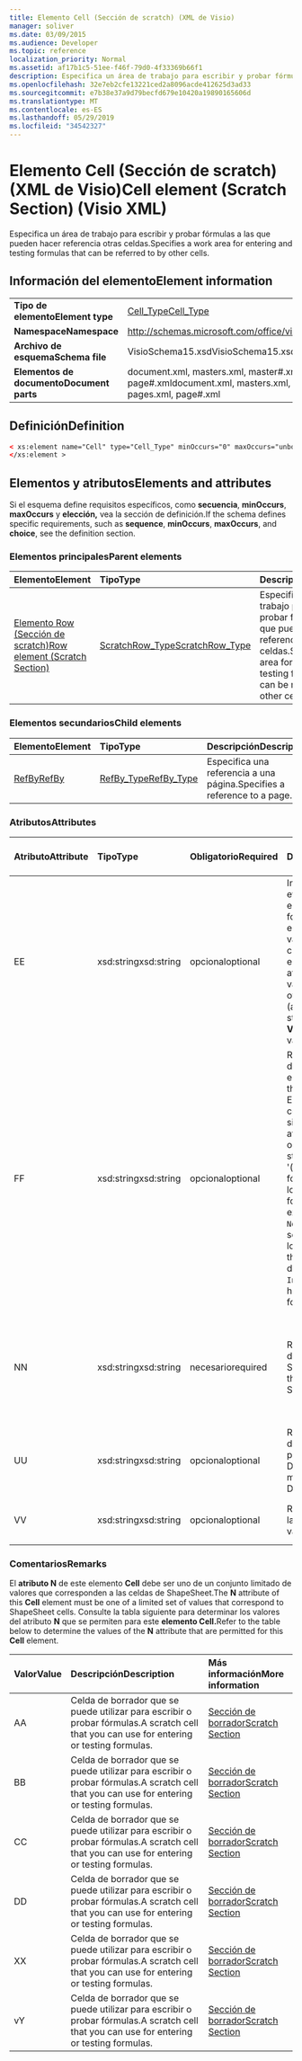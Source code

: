 ```yaml
---
title: Elemento Cell (Sección de scratch) (XML de Visio)
manager: soliver
ms.date: 03/09/2015
ms.audience: Developer
ms.topic: reference
localization_priority: Normal
ms.assetid: af17b1c5-51ee-f46f-79d0-4f33369b66f1
description: Especifica un área de trabajo para escribir y probar fórmulas a las que pueden hacer referencia otras celdas.
ms.openlocfilehash: 32e7eb2cfe13221ced2a8096acde412625d3ad33
ms.sourcegitcommit: e7b38e37a9d79becfd679e10420a19890165606d
ms.translationtype: MT
ms.contentlocale: es-ES
ms.lasthandoff: 05/29/2019
ms.locfileid: "34542327"
---
```

# <a name="cell-element-scratch-section-visio-xml"></a><span data-ttu-id="648f8-103">Elemento Cell (Sección de scratch) (XML de Visio)</span><span class="sxs-lookup"><span data-stu-id="648f8-103">Cell element (Scratch Section) (Visio XML)</span></span>

<span data-ttu-id="648f8-104">Especifica un área de trabajo para escribir y probar fórmulas a las que pueden hacer referencia otras celdas.</span><span class="sxs-lookup"><span data-stu-id="648f8-104">Specifies a work area for entering and testing formulas that can be referred to by other cells.</span></span>
  
## <a name="element-information"></a><span data-ttu-id="648f8-105">Información del elemento</span><span class="sxs-lookup"><span data-stu-id="648f8-105">Element information</span></span>

|||
|:-----|:-----|
|<span data-ttu-id="648f8-106">**Tipo de elemento**</span><span class="sxs-lookup"><span data-stu-id="648f8-106">**Element type**</span></span> <br/> |[<span data-ttu-id="648f8-107">Cell_Type</span><span class="sxs-lookup"><span data-stu-id="648f8-107">Cell_Type</span></span>](cell_type-complextypevisio-xml.md) <br/> |
|<span data-ttu-id="648f8-108">**Namespace**</span><span class="sxs-lookup"><span data-stu-id="648f8-108">**Namespace**</span></span> <br/> |http://schemas.microsoft.com/office/visio/2012/main  <br/> |
|<span data-ttu-id="648f8-109">**Archivo de esquema**</span><span class="sxs-lookup"><span data-stu-id="648f8-109">**Schema file**</span></span> <br/> |<span data-ttu-id="648f8-110">VisioSchema15.xsd</span><span class="sxs-lookup"><span data-stu-id="648f8-110">VisioSchema15.xsd</span></span>  <br/> |
|<span data-ttu-id="648f8-111">**Elementos de documento**</span><span class="sxs-lookup"><span data-stu-id="648f8-111">**Document parts**</span></span> <br/> |<span data-ttu-id="648f8-112">document.xml, masters.xml, master#.xml, pages.xml, page#.xml</span><span class="sxs-lookup"><span data-stu-id="648f8-112">document.xml, masters.xml, master#.xml, pages.xml, page#.xml</span></span>  <br/> |
   
## <a name="definition"></a><span data-ttu-id="648f8-113">Definición</span><span class="sxs-lookup"><span data-stu-id="648f8-113">Definition</span></span>

```XML
< xs:element name="Cell" type="Cell_Type" minOccurs="0" maxOccurs="unbounded" >
</xs:element >
```

## <a name="elements-and-attributes"></a><span data-ttu-id="648f8-114">Elementos y atributos</span><span class="sxs-lookup"><span data-stu-id="648f8-114">Elements and attributes</span></span>

<span data-ttu-id="648f8-115">Si el esquema define requisitos específicos, como **secuencia**, **minOccurs**, **maxOccurs** y **elección,** vea la sección de definición.</span><span class="sxs-lookup"><span data-stu-id="648f8-115">If the schema defines specific requirements, such as **sequence**, **minOccurs**, **maxOccurs**, and **choice**, see the definition section.</span></span> 
  
### <a name="parent-elements"></a><span data-ttu-id="648f8-116">Elementos principales</span><span class="sxs-lookup"><span data-stu-id="648f8-116">Parent elements</span></span>

|<span data-ttu-id="648f8-117">**Elemento**</span><span class="sxs-lookup"><span data-stu-id="648f8-117">**Element**</span></span>|<span data-ttu-id="648f8-118">**Tipo**</span><span class="sxs-lookup"><span data-stu-id="648f8-118">**Type**</span></span>|<span data-ttu-id="648f8-119">**Descripción**</span><span class="sxs-lookup"><span data-stu-id="648f8-119">**Description**</span></span>|
|:-----|:-----|:-----|
|[<span data-ttu-id="648f8-120">Elemento Row (Sección de scratch)</span><span class="sxs-lookup"><span data-stu-id="648f8-120">Row element (Scratch Section)</span></span>](row-element-scratch-sectionvisio-xml.md) <br/> |[<span data-ttu-id="648f8-121">ScratchRow_Type</span><span class="sxs-lookup"><span data-stu-id="648f8-121">ScratchRow_Type</span></span>](scratch_type-complextypevisio-xml.md) <br/> |<span data-ttu-id="648f8-122">Especifica un área de trabajo para escribir y probar fórmulas a las que pueden hacer referencia otras celdas.</span><span class="sxs-lookup"><span data-stu-id="648f8-122">Specifies a work area for entering and testing formulas that can be referred to by other cells.</span></span>  <br/> |
   
### <a name="child-elements"></a><span data-ttu-id="648f8-123">Elementos secundarios</span><span class="sxs-lookup"><span data-stu-id="648f8-123">Child elements</span></span>

|<span data-ttu-id="648f8-124">**Elemento**</span><span class="sxs-lookup"><span data-stu-id="648f8-124">**Element**</span></span>|<span data-ttu-id="648f8-125">**Tipo**</span><span class="sxs-lookup"><span data-stu-id="648f8-125">**Type**</span></span>|<span data-ttu-id="648f8-126">**Descripción**</span><span class="sxs-lookup"><span data-stu-id="648f8-126">**Description**</span></span>|
|:-----|:-----|:-----|
|[<span data-ttu-id="648f8-127">RefBy</span><span class="sxs-lookup"><span data-stu-id="648f8-127">RefBy</span></span>](refby-element-cell_type-complextypevisio-xml.md) <br/> |[<span data-ttu-id="648f8-128">RefBy_Type</span><span class="sxs-lookup"><span data-stu-id="648f8-128">RefBy_Type</span></span>](refby_type-complextypevisio-xml.md) <br/> |<span data-ttu-id="648f8-129">Especifica una referencia a una página.</span><span class="sxs-lookup"><span data-stu-id="648f8-129">Specifies a reference to a page.</span></span>  <br/> |
   
### <a name="attributes"></a><span data-ttu-id="648f8-130">Atributos</span><span class="sxs-lookup"><span data-stu-id="648f8-130">Attributes</span></span>

|<span data-ttu-id="648f8-131">**Atributo**</span><span class="sxs-lookup"><span data-stu-id="648f8-131">**Attribute**</span></span>|<span data-ttu-id="648f8-132">**Tipo**</span><span class="sxs-lookup"><span data-stu-id="648f8-132">**Type**</span></span>|<span data-ttu-id="648f8-133">**Obligatorio**</span><span class="sxs-lookup"><span data-stu-id="648f8-133">**Required**</span></span>|<span data-ttu-id="648f8-134">**Descripción**</span><span class="sxs-lookup"><span data-stu-id="648f8-134">**Description**</span></span>|<span data-ttu-id="648f8-135">**Posibles valores**</span><span class="sxs-lookup"><span data-stu-id="648f8-135">**Possible values**</span></span>|
|:-----|:-----|:-----|:-----|:-----|
|<span data-ttu-id="648f8-136">E</span><span class="sxs-lookup"><span data-stu-id="648f8-136">E</span></span>  <br/> |<span data-ttu-id="648f8-137">xsd:string</span><span class="sxs-lookup"><span data-stu-id="648f8-137">xsd:string</span></span>  <br/> |<span data-ttu-id="648f8-138">opcional</span><span class="sxs-lookup"><span data-stu-id="648f8-138">optional</span></span>  <br/> |<span data-ttu-id="648f8-139">Indica que la fórmula se evalúa como un error.</span><span class="sxs-lookup"><span data-stu-id="648f8-139">Indicates that the formula evaluates to an error.</span></span> <span data-ttu-id="648f8-140">El valor de **E** es el valor actual (una cadena de mensaje de error); el valor del atributo **V** es el último valor válido.</span><span class="sxs-lookup"><span data-stu-id="648f8-140">The value of **E** is the current value (an error message string); the value of the **V** attribute is the last valid value.</span></span>  <br/> |<span data-ttu-id="648f8-141">Una cadena de mensaje de error.</span><span class="sxs-lookup"><span data-stu-id="648f8-141">An error message string.</span></span>  <br/> |
|<span data-ttu-id="648f8-142">F</span><span class="sxs-lookup"><span data-stu-id="648f8-142">F</span></span>  <br/> |<span data-ttu-id="648f8-143">xsd:string</span><span class="sxs-lookup"><span data-stu-id="648f8-143">xsd:string</span></span>  <br/> |<span data-ttu-id="648f8-144">opcional</span><span class="sxs-lookup"><span data-stu-id="648f8-144">optional</span></span>  <br/> | <span data-ttu-id="648f8-145">Representa la fórmula del elemento.</span><span class="sxs-lookup"><span data-stu-id="648f8-145">Represents the element's formula.</span></span> <span data-ttu-id="648f8-146">Este atributo puede contener una de las siguientes cadenas:</span><span class="sxs-lookup"><span data-stu-id="648f8-146">This attribute can contain one of the following strings:</span></span>  <br/>  <span data-ttu-id="648f8-147">'(alguna fórmula)' si la fórmula existe localmente</span><span class="sxs-lookup"><span data-stu-id="648f8-147">'(some formula)' if the formula exists locally</span></span>  <br/>  <span data-ttu-id="648f8-148">`No Formula` si la fórmula se elimina o bloquea localmente</span><span class="sxs-lookup"><span data-stu-id="648f8-148">`No Formula` if the formula is locally deleted or blocked</span></span>  <br/>  <span data-ttu-id="648f8-149">`Inh` si la fórmula se hereda.</span><span class="sxs-lookup"><span data-stu-id="648f8-149">`Inh` if the formula is inherited.</span></span>  <br/> |<span data-ttu-id="648f8-150">Una fórmula.</span><span class="sxs-lookup"><span data-stu-id="648f8-150">A formula.</span></span>  <br/> |
|<span data-ttu-id="648f8-151">N</span><span class="sxs-lookup"><span data-stu-id="648f8-151">N</span></span>  <br/> |<span data-ttu-id="648f8-152">xsd:string</span><span class="sxs-lookup"><span data-stu-id="648f8-152">xsd:string</span></span>  <br/> |<span data-ttu-id="648f8-153">necesario</span><span class="sxs-lookup"><span data-stu-id="648f8-153">required</span></span>  <br/> |<span data-ttu-id="648f8-154">Representa el nombre de la celda ShapeSheet.</span><span class="sxs-lookup"><span data-stu-id="648f8-154">Represents the name of the ShapeSheet cell.</span></span>  <br/> |<span data-ttu-id="648f8-155">Nombre de la celda ShapeSheet.</span><span class="sxs-lookup"><span data-stu-id="648f8-155">The name of the ShapeSheet cell.</span></span>  <br/> <span data-ttu-id="648f8-156">Vea la sección Comentarios a continuación.</span><span class="sxs-lookup"><span data-stu-id="648f8-156">See the Remarks section below.</span></span>  <br/> |
|<span data-ttu-id="648f8-157">U</span><span class="sxs-lookup"><span data-stu-id="648f8-157">U</span></span>  <br/> |<span data-ttu-id="648f8-158">xsd:string</span><span class="sxs-lookup"><span data-stu-id="648f8-158">xsd:string</span></span>  <br/> |<span data-ttu-id="648f8-159">opcional</span><span class="sxs-lookup"><span data-stu-id="648f8-159">optional</span></span>  <br/> |<span data-ttu-id="648f8-160">Representa una unidad de medida El valor predeterminado es DL.</span><span class="sxs-lookup"><span data-stu-id="648f8-160">Represents a unit of measure The default is DL.</span></span>  <br/> |<span data-ttu-id="648f8-161">Las unidades de la celda.</span><span class="sxs-lookup"><span data-stu-id="648f8-161">The units of the cell.</span></span>  <br/> |
|<span data-ttu-id="648f8-162">V</span><span class="sxs-lookup"><span data-stu-id="648f8-162">V</span></span>  <br/> |<span data-ttu-id="648f8-163">xsd:string</span><span class="sxs-lookup"><span data-stu-id="648f8-163">xsd:string</span></span>  <br/> |<span data-ttu-id="648f8-164">opcional</span><span class="sxs-lookup"><span data-stu-id="648f8-164">optional</span></span>  <br/> |<span data-ttu-id="648f8-165">Representa el valor de la celda.</span><span class="sxs-lookup"><span data-stu-id="648f8-165">Represents the value of the cell.</span></span>  <br/> |<span data-ttu-id="648f8-166">Valor de la celda ShapeSheet.</span><span class="sxs-lookup"><span data-stu-id="648f8-166">The value of the ShapeSheet cell.</span></span>  <br/> |
   
### <a name="remarks"></a><span data-ttu-id="648f8-167">Comentarios</span><span class="sxs-lookup"><span data-stu-id="648f8-167">Remarks</span></span>

<span data-ttu-id="648f8-168">El **atributo N** de este elemento **Cell** debe ser uno de un conjunto limitado de valores que corresponden a las celdas de ShapeSheet.</span><span class="sxs-lookup"><span data-stu-id="648f8-168">The **N** attribute of this **Cell** element must be one of a limited set of values that correspond to ShapeSheet cells.</span></span> <span data-ttu-id="648f8-169">Consulte la tabla siguiente para determinar los valores del atributo **N** que se permiten para este **elemento Cell.**</span><span class="sxs-lookup"><span data-stu-id="648f8-169">Refer to the table below to determine the values of the **N** attribute that are permitted for this **Cell** element.</span></span> 
  
|<span data-ttu-id="648f8-170">**Valor**</span><span class="sxs-lookup"><span data-stu-id="648f8-170">**Value**</span></span>|<span data-ttu-id="648f8-171">**Descripción**</span><span class="sxs-lookup"><span data-stu-id="648f8-171">**Description**</span></span>|<span data-ttu-id="648f8-172">**Más información**</span><span class="sxs-lookup"><span data-stu-id="648f8-172">**More information**</span></span>|
|:-----|:-----|:-----|
|<span data-ttu-id="648f8-173">A</span><span class="sxs-lookup"><span data-stu-id="648f8-173">A</span></span>  <br/> |<span data-ttu-id="648f8-174">Celda de borrador que se puede utilizar para escribir o probar fórmulas.</span><span class="sxs-lookup"><span data-stu-id="648f8-174">A scratch cell that you can use for entering or testing formulas.</span></span>  <br/> |[<span data-ttu-id="648f8-175">Sección de borrador</span><span class="sxs-lookup"><span data-stu-id="648f8-175">Scratch Section</span></span>](scratch-section.md) <br/> |
|<span data-ttu-id="648f8-176">B</span><span class="sxs-lookup"><span data-stu-id="648f8-176">B</span></span>  <br/> |<span data-ttu-id="648f8-177">Celda de borrador que se puede utilizar para escribir o probar fórmulas.</span><span class="sxs-lookup"><span data-stu-id="648f8-177">A scratch cell that you can use for entering or testing formulas.</span></span>  <br/> |[<span data-ttu-id="648f8-178">Sección de borrador</span><span class="sxs-lookup"><span data-stu-id="648f8-178">Scratch Section</span></span>](scratch-section.md) <br/> |
|<span data-ttu-id="648f8-179">C</span><span class="sxs-lookup"><span data-stu-id="648f8-179">C</span></span>  <br/> |<span data-ttu-id="648f8-180">Celda de borrador que se puede utilizar para escribir o probar fórmulas.</span><span class="sxs-lookup"><span data-stu-id="648f8-180">A scratch cell that you can use for entering or testing formulas.</span></span>  <br/> |[<span data-ttu-id="648f8-181">Sección de borrador</span><span class="sxs-lookup"><span data-stu-id="648f8-181">Scratch Section</span></span>](scratch-section.md) <br/> |
|<span data-ttu-id="648f8-182">D</span><span class="sxs-lookup"><span data-stu-id="648f8-182">D</span></span>  <br/> |<span data-ttu-id="648f8-183">Celda de borrador que se puede utilizar para escribir o probar fórmulas.</span><span class="sxs-lookup"><span data-stu-id="648f8-183">A scratch cell that you can use for entering or testing formulas.</span></span>  <br/> |[<span data-ttu-id="648f8-184">Sección de borrador</span><span class="sxs-lookup"><span data-stu-id="648f8-184">Scratch Section</span></span>](scratch-section.md) <br/> |
|<span data-ttu-id="648f8-185">X</span><span class="sxs-lookup"><span data-stu-id="648f8-185">X</span></span>  <br/> |<span data-ttu-id="648f8-186">Celda de borrador que se puede utilizar para escribir o probar fórmulas.</span><span class="sxs-lookup"><span data-stu-id="648f8-186">A scratch cell that you can use for entering or testing formulas.</span></span>  <br/> |[<span data-ttu-id="648f8-187">Sección de borrador</span><span class="sxs-lookup"><span data-stu-id="648f8-187">Scratch Section</span></span>](scratch-section.md) <br/> |
|<span data-ttu-id="648f8-188">v</span><span class="sxs-lookup"><span data-stu-id="648f8-188">Y</span></span>  <br/> |<span data-ttu-id="648f8-189">Celda de borrador que se puede utilizar para escribir o probar fórmulas.</span><span class="sxs-lookup"><span data-stu-id="648f8-189">A scratch cell that you can use for entering or testing formulas.</span></span>  <br/> |[<span data-ttu-id="648f8-190">Sección de borrador</span><span class="sxs-lookup"><span data-stu-id="648f8-190">Scratch Section</span></span>](scratch-section.md) <br/> |
   

